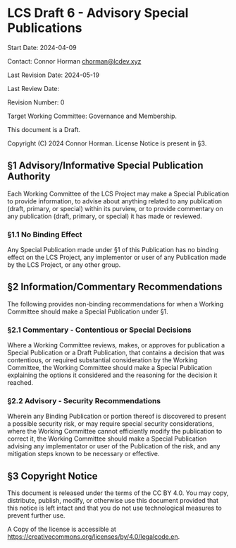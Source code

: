 # LCS Draft 6 - Advisory Special Publications

Start Date: 2024-04-09

Contact: Connor Horman <chorman@lcdev.xyz>

Last Revision Date: 2024-05-19

Last Review Date: 

Revision Number: 0

Target Working Committee: Governance and Membership.

This document is a Draft.

Copyright (C) 2024 Connor Horman. License Notice is present in §3.

## §1 Advisory/Informative Special Publication Authority

Each Working Committee of the LCS Project may make a Special Publication to provide information, to advise about anything related to any publication (draft, primary, or special) within its purview, or to provide commentary on any publication (draft, primary, or special) it has made or reviewed.

### §1.1 No Binding Effect

Any Special Publication made under §1 of this Publication has no binding effect on the LCS Project, any implementor or user of any Publication made by the LCS Project, or any other group.

## §2 Information/Commentary Recommendations

The following provides non-binding recommendations for when a Working Committee should make a Special Publication under §1. 

### §2.1 Commentary - Contentious or Special Decisions

Where a Working Committee reviews, makes, or approves for publication a Special Publication or a Draft Publication, that contains a decision that was contentious, or required substantial consideration by the Working Committee, the Working Committee should make a Special Publication explaining the options it considered and the reasoning for the decision it reached.

### §2.2 Advisory - Security Recommendations

Wherein any Binding Publication or portion thereof is discovered to present a possible security risk, or may require special security considerations, where the Working Committee cannot efficiently modify the publication to correct it, the Working Committee should make a Special Publication advising any implementator or user of the Publication of the risk, and any mitigation steps known to be necessary or effective.

## §3 Copyright Notice

This document is released under the terms of the CC BY 4.0. You may copy, distribute, publish, modify, or otherwise use this document provided that this notice is left intact and that you do not use technological measures to prevent further use.

A Copy of the license is accessible at <https://creativecommons.org/licenses/by/4.0/legalcode.en>.